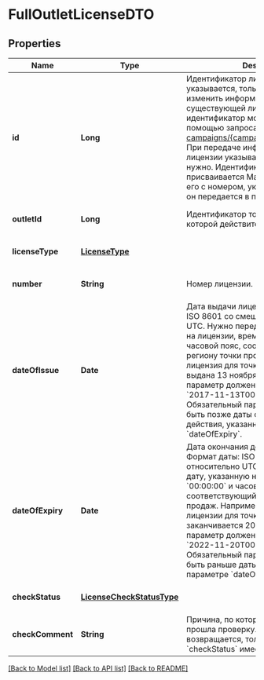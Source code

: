 # FullOutletLicenseDTO
## Properties

| Name | Type | Description | Notes |
|------------ | ------------- | ------------- | -------------|
| **id** | **Long** | Идентификатор лицензии.  Параметр указывается, только если нужно изменить информацию о существующей лицензии. Ее идентификатор можно узнать с помощью запроса [GET campaigns/{campaignId}/outlets/licenses](../../reference/outlets/getOutletLicenses.md). При передаче информации о новой лицензии указывать идентификатор не нужно.  Идентификатор лицензии присваивается Маркетом. Не путайте его с номером, указанным на лицензии: он передается в параметре &#x60;number&#x60;.  | [optional] [default to null] |
| **outletId** | **Long** | Идентификатор точки продаж, для которой действительна лицензия. | [optional] [default to null] |
| **licenseType** | [**LicenseType**](LicenseType.md) |  | [optional] [default to null] |
| **number** | **String** | Номер лицензии. | [optional] [default to null] |
| **dateOfIssue** | **Date** | Дата выдачи лицензии.  Формат даты: ISO 8601 со смещением относительно UTC. Нужно передать дату, указанную на лицензии, время &#x60;00:00:00&#x60; и часовой пояс, соответствующий региону точки продаж. Например, если лицензия для точки продаж в Москве выдана 13 ноября 2017 года, то параметр должен иметь значение &#x60;2017-11-13T00:00:00+03:00&#x60;.  Обязательный параметр.  Не может быть позже даты окончания срока действия, указанной в параметре &#x60;dateOfExpiry&#x60;.  | [optional] [default to null] |
| **dateOfExpiry** | **Date** | Дата окончания действия лицензии.  Формат даты: ISO 8601 со смещением относительно UTC. Нужно передать дату, указанную на лицензии, время &#x60;00:00:00&#x60; и часовой пояс, соответствующий региону точки продаж. Например, если действие лицензии для точки продаж в Москве заканчивается 20 ноября 2022 года, то параметр должен иметь значение &#x60;2022-11-20T00:00:00+03:00&#x60;.  Обязательный параметр.  Не может быть раньше даты выдачи, указанной в параметре &#x60;dateOfIssue&#x60;.  | [optional] [default to null] |
| **checkStatus** | [**LicenseCheckStatusType**](LicenseCheckStatusType.md) |  | [optional] [default to null] |
| **checkComment** | **String** | Причина, по которой лицензия не прошла проверку.  Параметр возвращается, только если параметр &#x60;checkStatus&#x60; имеет значение &#x60;FAIL&#x60;.  | [optional] [default to null] |

[[Back to Model list]](../README.md#documentation-for-models) [[Back to API list]](../README.md#documentation-for-api-endpoints) [[Back to README]](../README.md)

